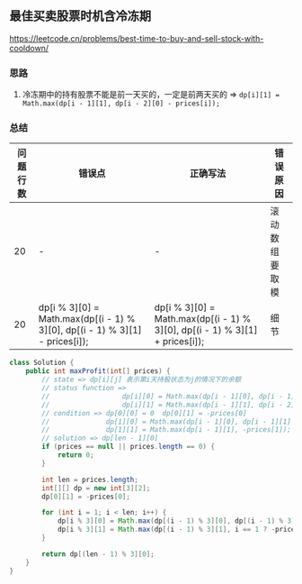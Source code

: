 ## 最佳买卖股票时机含冷冻期

<https://leetcode.cn/problems/best-time-to-buy-and-sell-stock-with-cooldown/>

### 思路

1. 冷冻期中的持有股票不能是前一天买的，一定是前两天买的 => ` dp[i][1] = Math.max(dp[i - 1][1], dp[i - 2][0] - prices[i]); `

### 总结

| 问题行数 | 错误点                                                                          | 正确写法                                                                         | 错误原因    |
|------|------------------------------------------------------------------------------|------------------------------------------------------------------------------|---------|
| 20   | -                                                                            | -                                                                            | 滚动数组要取模 |
| 20   | dp[i % 3][0] = Math.max(dp[(i - 1) % 3][0], dp[(i - 1) % 3][1] - prices[i]); | dp[i % 3][0] = Math.max(dp[(i - 1) % 3][0], dp[(i - 1) % 3][1] + prices[i]); | 细节      |


```java
class Solution {
    public int maxProfit(int[] prices) {
        // state => dp[i][j] 表示第i天持股状态为j的情况下的余额
        // status function => 
        //                  dp[i][0] = Math.max(dp[i - 1][0], dp[i - 1][1] - prices[i]);
        //                  dp[i][1] = Math.max(dp[i - 1][1], dp[i - 2][0] - prices[i]);
        // condition => dp[0][0] = 0  dp[0][1] = -prices[0]
        //              dp[1][0] = Math.max(dp[i - 1][0], dp[i - 1][1] - prices[i])  
        //              dp[1][1] = Math.max(dp[i - 1][1], -prices[1]);
        // solution => dp[len - 1][0]
        if (prices == null || prices.length == 0) {
            return 0;
        }

        int len = prices.length;
        int[][] dp = new int[3][2];
        dp[0][1] = -prices[0];

        for (int i = 1; i < len; i++) {
            dp[i % 3][0] = Math.max(dp[(i - 1) % 3][0], dp[(i - 1) % 3][1] + prices[i]);
            dp[i % 3][1] = Math.max(dp[(i - 1) % 3][1], i == 1 ? -prices[1] : dp[(i - 2) % 3][0] - prices[i]);
        }

        return dp[(len - 1) % 3][0];
    }
}
```
